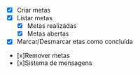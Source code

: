 - [x] Criar metas
- [x] Listar metas
    - [x] Metas realizadas
    - [x] Metas abertas
- [x] Marcar/Desmarcar etas como concluída
- [x]Remover metas
- [x]Sistema de mensagens